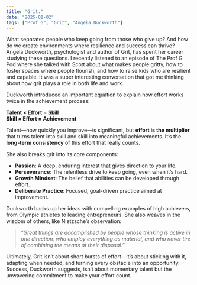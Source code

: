 ```yaml
---
title: "Grit."
date: "2025-01-02"
tags: ["Prof G", "Grit", "Angela Duckworth"]
---
```


What separates people who keep going from those who give up? And how do we create environments where resilience and success can thrive? Angela Duckworth, psychologist and author of Grit, has spent her career studying these questions. I recently listened to an episode of The Prof G Pod where she talked with Scott about what makes people gritty, how to foster spaces where people flourish, and how to raise kids who are resilient and capable. It was a super interesting conversation that got me thinking about how grit plays a role in both life and work.

Duckworth introduced an important equation to explain how effort works twice in the achievement process:

**Talent × Effort = Skill**  
**Skill × Effort = Achievement**

Talent—how quickly you improve—is significant, but **effort is the multiplier** that turns talent into skill and skill into meaningful achievements. It’s the **long-term consistency** of this effort that really counts.

She also breaks grit into its core components:

- **Passion**: A deep, enduring interest that gives direction to your life.
- **Perseverance**: The relentless drive to keep going, even when it’s hard.
- **Growth Mindset**: The belief that abilities can be developed through effort.
- **Deliberate Practice**: Focused, goal-driven practice aimed at improvement.

Duckworth backs up her ideas with compelling examples of high achievers, from Olympic athletes to leading entrepreneurs. She also weaves in the wisdom of others, like Nietzsche’s observation:

> _“Great things are accomplished by people whose thinking is active in one direction, who employ everything as material, and who never tire of combining the means at their disposal.”_

Ultimately, Grit isn’t about short bursts of effort—it’s about sticking with it, adapting when needed, and turning every obstacle into an opportunity. Success, Duckworth suggests, isn’t about momentary talent but the unwavering commitment to make your effort count.
